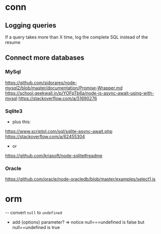 # conn

## Logging queries

If a query takes more than X time, log the complete SQL instead of the resume

## Connect more databases

### MySql 

  https://github.com/sidorares/node-mysql2/blob/master/documentation/Promise-Wrapper.md
  https://school.geekwall.in/p/YOFpTb6a/node-js-async-await-using-with-mysql
  https://stackoverflow.com/a/51690276


### Sqlite3 
  - plus this:

  https://www.scriptol.com/sql/sqlite-async-await.php
  https://stackoverflow.com/a/62455304

  - or

  https://github.com/kriasoft/node-sqlite#readme

### Oracle

  https://github.com/oracle/node-oracledb/blob/master/examples/select1.js



# orm

-- convert `null` to `undefined`
   - add {options} parameter?
 => notice null===undefined is false but null==undefined is true


